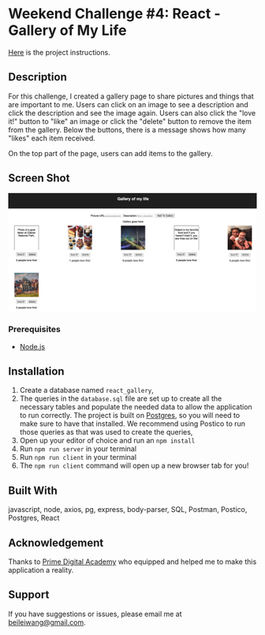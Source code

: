# Weekend Challenge #4: React - Gallery of My Life

[Here](./INSTRUCTIONS.md) is the project instructions.

## Description

For this challenge, I created a gallery page to share pictures and things that are important to me. Users can click on an image to see a description and click the description and see the image again. Users can also click the "love it!" button to "like" an image or click the "delete" button to remove the item from the gallery. Below the buttons, there is a message shows how many "likes" each item received.

On the top part of the page, users can add items to the gallery.

## Screen Shot

![](ScreenShot.png)

### Prerequisites

- [Node.js](https://nodejs.org/en/)

## Installation

1. Create a database named `react_gallery`,
2. The queries in the `database.sql` file are set up to create all the necessary tables and populate the needed data to allow the application to run correctly. The project is built on [Postgres](https://www.postgresql.org/download/), so you will need to make sure to have that installed. We recommend using Postico to run those queries as that was used to create the queries,
3. Open up your editor of choice and run an `npm install`
4. Run `npm run server` in your terminal
5. Run `npm run client` in your terminal
6. The `npm run client` command will open up a new browser tab for you!

## Built With

javascript, node, axios, pg, express, body-parser, SQL, Postman, Postico, Postgres, React

## Acknowledgement

Thanks to [Prime Digital Academy](www.primeacademy.io) who equipped and helped me to make this application a reality.

## Support

If you have suggestions or issues, please email me at [beileiwang@gmail.com](beileiwang@gmail.com).

